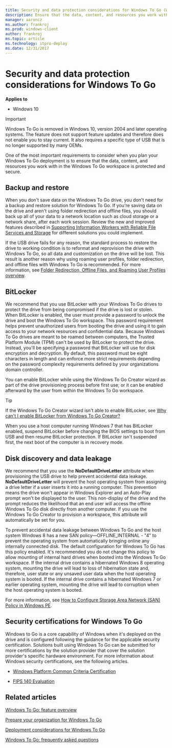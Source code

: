 ```yaml
---
title: Security and data protection considerations for Windows To Go (Windows 10)
description: Ensure that the data, content, and resources you work with in the Windows To Go workspace are protected and secure.
manager: aaroncz
ms.author: frankroj
ms.prod: windows-client
author: frankroj
ms.topic: article
ms.technology: itpro-deploy
ms.date: 12/31/2017
---
```


# Security and data protection considerations for Windows To Go

**Applies to**

-   Windows 10

> [!IMPORTANT]
> Windows To Go is removed in Windows 10, version 2004 and later operating systems. The feature does not support feature updates and therefore does not enable you to stay current. It also requires a specific type of USB that is no longer supported by many OEMs.

One of the most important requirements to consider when you plan your Windows To Go deployment is to ensure that the data, content, and resources you work with in the Windows To Go workspace is protected and secure.

## Backup and restore

When you don't save data on the Windows To Go drive, you don't need for a backup and restore solution for Windows To Go. If you're saving data on the drive and aren't using folder redirection and offline files, you should back up all of your data to a network location such as cloud storage or a network share, after each work session. Review the new and improved features described in [Supporting Information Workers with Reliable File Services and Storage](/previous-versions/windows/it-pro/windows-server-2012-R2-and-2012/hh831495(v=ws.11)) for different solutions you could implement.

If the USB drive fails for any reason, the standard process to restore the drive to working condition is to reformat and reprovision the drive with Windows To Go, so all data and customization on the drive will be lost. This result is another reason why using roaming user profiles, folder redirection, and offline files with Windows To Go is recommended. For more information, see [Folder Redirection, Offline Files, and Roaming User Profiles overview](/previous-versions/windows/it-pro/windows-server-2012-R2-and-2012/hh848267(v=ws.11)).

## BitLocker

We recommend that you use BitLocker with your Windows To Go drives to protect the drive from being compromised if the drive is lost or stolen. When BitLocker is enabled, the user must provide a password to unlock the drive and boot the Windows To Go workspace. This password requirement helps prevent unauthorized users from booting the drive and using it to gain access to your network resources and confidential data. Because Windows To Go drives are meant to be roamed between computers, the Trusted Platform Module (TPM) can't be used by BitLocker to protect the drive. Instead, you'll be specifying a password that BitLocker will use for disk encryption and decryption. By default, this password must be eight characters in length and can enforce more strict requirements depending on the password complexity requirements defined by your organizations domain controller.

You can enable BitLocker while using the Windows To Go Creator wizard as part of the drive provisioning process before first use; or it can be enabled afterward by the user from within the Windows To Go workspace.

> [!Tip]
> If the Windows To Go Creator wizard isn't able to enable BitLocker, see [Why can't I enable BitLocker from Windows To Go Creator?](windows-to-go-frequently-asked-questions.yml#why-can-t-i-enable-bitlocker-from-windows-to-go-creator-)

When you use a host computer running Windows 7 that has BitLocker enabled, suspend BitLocker before changing the BIOS settings to boot from USB and then resume BitLocker protection. If BitLocker isn't suspended first, the next boot of the computer is in recovery mode.

## Disk discovery and data leakage

We recommend that you use the **NoDefaultDriveLetter** attribute when provisioning the USB drive to help prevent accidental data leakage. **NoDefaultDriveLetter** will prevent the host operating system from assigning a drive letter if a user inserts it into a running computer. This prevention means the drive won't appear in Windows Explorer and an Auto-Play prompt won't be displayed to the user. This non-display of the drive and the prompt reduces the likelihood that an end user will access the offline Windows To Go disk directly from another computer. If you use the Windows To Go Creator to provision a workspace, this attribute will automatically be set for you.

To prevent accidental data leakage between Windows To Go and the host system Windows 8 has a new SAN policy—OFFLINE\_INTERNAL - "4" to prevent the operating system from automatically bringing online any internally connected disk. The default configuration for Windows To Go has this policy enabled. It's recommended you do not change this policy to allow mounting of internal hard drives when booted into the Windows To Go workspace. If the internal drive contains a hibernated Windows 8 operating system, mounting the drive will lead to loss of hibernation state and, therefore, user state or any unsaved user data when the host operating system is booted. If the internal drive contains a hibernated Windows 7 or earlier operating system, mounting the drive will lead to corruption when the host operating system is booted.

For more information, see [How to Configure Storage Area Network (SAN) Policy in Windows PE](/previous-versions/windows/it-pro/windows-8.1-and-8/hh825063(v=win.10)).

## Security certifications for Windows To Go

Windows to Go is a core capability of Windows when it's deployed on the drive and is configured following the guidance for the applicable security certification. Solutions built using Windows To Go can be submitted for more certifications by the solution provider that cover the solution provider's specific hardware environment. For more information about Windows security certifications, see the following articles.

-   [Windows Platform Common Criteria Certification](/windows/security/threat-protection/windows-platform-common-criteria)

-   [FIPS 140 Evaluation](/windows/security/threat-protection/fips-140-validation)

## Related articles

[Windows To Go: feature overview](windows-to-go-overview.md)

[Prepare your organization for Windows To Go](prepare-your-organization-for-windows-to-go.md)

[Deployment considerations for Windows To Go](deployment-considerations-for-windows-to-go.md)

[Windows To Go: frequently asked questions](windows-to-go-frequently-asked-questions.yml)

 

